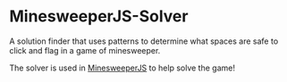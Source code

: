 # MinesweeperJS-Solver
A solution finder that uses patterns to determine what spaces are safe to click and flag in a game of minesweeper.

The solver is used in [MinesweeperJS](https://github.com/finnor/MinesweeperJS) to help solve the game!

